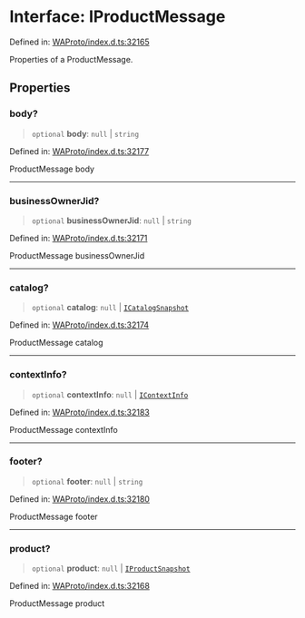 # Interface: IProductMessage

Defined in: [WAProto/index.d.ts:32165](https://github.com/Fokusdotid/bail/blob/3bd64a6fd6e8fc52d3ec9ba842534bed26103555/WAProto/index.d.ts#L32165)

Properties of a ProductMessage.

## Properties

### body?

> `optional` **body**: `null` \| `string`

Defined in: [WAProto/index.d.ts:32177](https://github.com/Fokusdotid/bail/blob/3bd64a6fd6e8fc52d3ec9ba842534bed26103555/WAProto/index.d.ts#L32177)

ProductMessage body

***

### businessOwnerJid?

> `optional` **businessOwnerJid**: `null` \| `string`

Defined in: [WAProto/index.d.ts:32171](https://github.com/Fokusdotid/bail/blob/3bd64a6fd6e8fc52d3ec9ba842534bed26103555/WAProto/index.d.ts#L32171)

ProductMessage businessOwnerJid

***

### catalog?

> `optional` **catalog**: `null` \| [`ICatalogSnapshot`](../namespaces/ProductMessage/interfaces/ICatalogSnapshot.md)

Defined in: [WAProto/index.d.ts:32174](https://github.com/Fokusdotid/bail/blob/3bd64a6fd6e8fc52d3ec9ba842534bed26103555/WAProto/index.d.ts#L32174)

ProductMessage catalog

***

### contextInfo?

> `optional` **contextInfo**: `null` \| [`IContextInfo`](../../../interfaces/IContextInfo.md)

Defined in: [WAProto/index.d.ts:32183](https://github.com/Fokusdotid/bail/blob/3bd64a6fd6e8fc52d3ec9ba842534bed26103555/WAProto/index.d.ts#L32183)

ProductMessage contextInfo

***

### footer?

> `optional` **footer**: `null` \| `string`

Defined in: [WAProto/index.d.ts:32180](https://github.com/Fokusdotid/bail/blob/3bd64a6fd6e8fc52d3ec9ba842534bed26103555/WAProto/index.d.ts#L32180)

ProductMessage footer

***

### product?

> `optional` **product**: `null` \| [`IProductSnapshot`](../namespaces/ProductMessage/interfaces/IProductSnapshot.md)

Defined in: [WAProto/index.d.ts:32168](https://github.com/Fokusdotid/bail/blob/3bd64a6fd6e8fc52d3ec9ba842534bed26103555/WAProto/index.d.ts#L32168)

ProductMessage product
